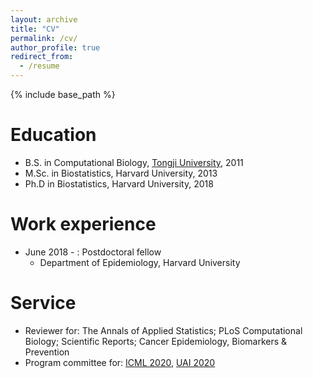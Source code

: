 ```yaml
---
layout: archive
title: "CV"
permalink: /cv/
author_profile: true
redirect_from:
  - /resume
---
```


{% include base_path %}

Education
======
* B.S. in Computational Biology, [Tongji University](https://life.tongji.edu.cn/lifeen/), 2011
* M.Sc. in Biostatistics, Harvard University, 2013
* Ph.D in Biostatistics, Harvard University, 2018

Work experience
======
* June 2018 - : Postdoctoral fellow
  * Department of Epidemiology, Harvard University

Service
======
* Reviewer for: The Annals of Applied Statistics; PLoS Computational Biology; Scientific Reports; Cancer Epidemiology, Biomarkers & Prevention
* Program committee for: [ICML 2020](https://icml.cc/Conferences/2020/), [UAI 2020](http://www.auai.org/uai2020/)
